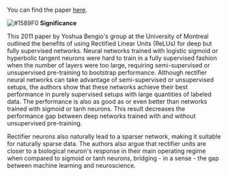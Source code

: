 You can find the paper [here](http://proceedings.mlr.press/v15/glorot11a/glorot11a.pdf).


![#1589F0](https://placehold.it/15/1589F0/000000?text=+) **Significance**

This 2011 paper by Yoshua Bengio's group at the University of Montreal outlined the benefits of using Rectified Linear Units (ReLUs) for deep but fully supervised networks. Neural networks trained with logistic sigmoid or hyperbolic tangent neurons were hard to train in a fully supervised fashion when the number of layers were too large, requiring semi-supervised or unsupervised pre-training to bootstrap performance. Although rectifier neural networks can take advantage of semi-supervised or unsupervised setups, the authors show that these networks achieve their best performance in purely supervised setups with large quantities of labeled data. The performance is also as good as or even better than networks trained with sigmoid or tanh neurons. This result decreases the performance gap between deep networks trained with and without unsupervised pre-training. 

Rectifier neurons also naturally lead to a sparser network, making it suitable for naturally sparse data. The authors also argue that rectifier units are closer to a biological neuron's response in their main operating regime when compared to sigmoid or tanh neurons, bridging - in a sense - the gap between machine learning and neuroscience.
